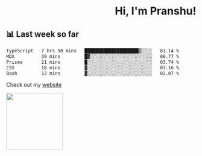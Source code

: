 <div align="right" >
   
   <H1>Hi, I'm Pranshu!</H1>

</div>

## 📊 Last week so far
<!--START_SECTION:waka-->

```txt
TypeScript   7 hrs 50 mins   ████████████████████▒░░░░   81.14 %
MDX          39 mins         █▓░░░░░░░░░░░░░░░░░░░░░░░   06.77 %
Prisma       21 mins         █░░░░░░░░░░░░░░░░░░░░░░░░   03.74 %
CSS          18 mins         ▓░░░░░░░░░░░░░░░░░░░░░░░░   03.16 %
Bash         12 mins         ▓░░░░░░░░░░░░░░░░░░░░░░░░   02.07 %
```

<!--END_SECTION:waka-->

Check out my [website](https://pranshu05.vercel.app)

<img align="left" width="150" src="https://user-images.githubusercontent.com/70943732/209951571-93b7afe5-f523-4683-b725-5d94b287e94e.png">

